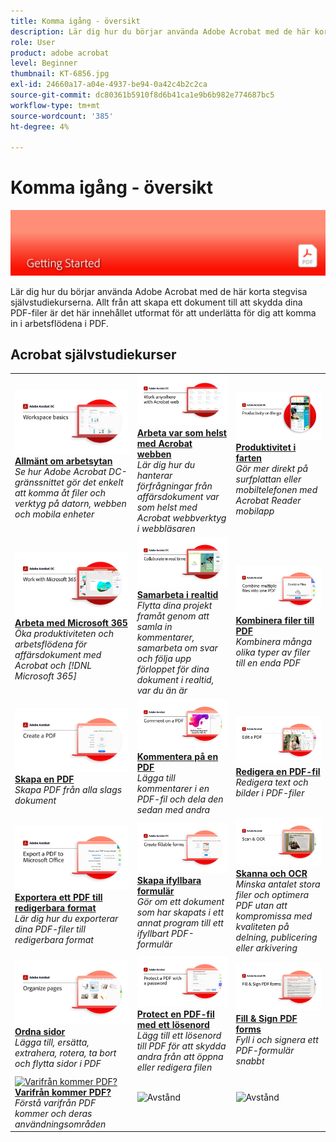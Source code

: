```yaml
---
title: Komma igång - översikt
description: Lär dig hur du börjar använda Adobe Acrobat med de här korta (1-2 min) stegvisa självstudiekurserna
role: User
product: adobe acrobat
level: Beginner
thumbnail: KT-6856.jpg
exl-id: 24660a17-a04e-4937-be94-0a42c4b2c2ca
source-git-commit: dc80361b5910f8d6b41ca1e9b6b982e774687bc5
workflow-type: tm+mt
source-wordcount: '385'
ht-degree: 4%

---
```


# Komma igång - översikt

![Acrobat Getting Started Image](../assets/Hero-GettingStarted.png)

Lär dig hur du börjar använda Adobe Acrobat med de här korta stegvisa självstudiekurserna. Allt från att skapa ett dokument till att skydda dina PDF-filer är det här innehållet utformat för att underlätta för dig att komma in i arbetsflödena i PDF.

## Acrobat självstudiekurser

<table style="table-layout:fixed">
<tr>
  <td>
    <a href="get-to-know-the-acrobat-dc-interface.md">
      <img alt="Allmänt om arbetsytan" src="../assets/Workspace_1280.png" />
    </a>
    <div>
    <a href="get-to-know-the-acrobat-dc-interface.md"><strong>Allmänt om arbetsytan</strong></a>
    </div>
    <em>Se hur Adobe Acrobat DC-gränssnittet gör det enkelt att komma åt filer och verktyg på datorn, webben och mobila enheter</em>
    <br>
  </td>
  <td>
    <a href="acrobatweb.md">
      <img alt="Arbeta var som helst med Acrobat webben" src="../assets/Acrobatweb_1280.png" />
    </a>
    <div>
    <a href="acrobatweb.md"><strong>Arbeta var som helst med Acrobat webben</strong></a>
    </div>
    <em>Lär dig hur du hanterar förfrågningar från affärsdokument var som helst med Acrobat webbverktyg i webbläsaren</em>
    <br>
  </td>
  <td>
    <a href="productivity.md">
      <img alt="Produktivitet i farten" src="../assets/Productivity_1280.png" />
    </a>
    <div>
     <a href="productivity.md"><strong>Produktivitet i farten</strong></a>
    </div>
    <em>Gör mer direkt på surfplattan eller mobiltelefonen med Acrobat Reader mobilapp</em>
    <br>
  </td>
</tr>
<tr>
   <td>
    <a href="../integrate/integrate-overview.md#microsoft">
      <img alt="Arbeta med Microsoft 365" src="../assets/WorkMicrosoft365_1280.png" />
    </a>
    <div>
     <a href="../integrate/integrate-overview.md#microsoft"><strong>Arbeta med Microsoft 365</strong></a>
    </div>
    <em>Öka produktiviteten och arbetsflödena för affärsdokument med Acrobat och [!DNL Microsoft 365]</em>
    <br>
  </td>
  <td>
    <a href="collaborate.md">
      <img alt="Samarbeta i realtid" src="../assets/Collaborate_1280.png" />
    </a>
    <div>
     <a href="collaborate.md"><strong>Samarbeta i realtid</strong></a>
    </div>
    <em>Flytta dina projekt framåt genom att samla in kommentarer, samarbeta om svar och följa upp förloppet för dina dokument i realtid, var du än är</em>
    <br>
  </td>
  <td>
    <a href="combine-to-pdf.md">
      <img alt="Combine Files till PDF" src="../assets/Combine.jpg" />
    </a>
    <div>
     <a href="combine-to-pdf.md"><strong>Kombinera filer till PDF</strong></a>
    </div>
    <em>Kombinera många olika typer av filer till en enda PDF</em>
    <br>
  </td>
</tr>
<tr>
  <td>
    <a href="create-pdf.md">
      <img alt="Skapa PDF-filer" src="../assets/Create.jpg" />
    </a>
    <div>
    <a href="create-pdf.md"><strong>Skapa en PDF</strong></a>
    </div>
    <em>Skapa PDF från alla slags dokument</em>
    <br>
  </td>
 <td>
    <a href="comment-on-pdf-files.md">
      <img alt="Kommentera PDF-filer i Acrobat DC" src="../assets/Comment.jpg" />
    </a>
    <div>
    <a href="comment-on-pdf-files.md"><strong>Kommentera på en PDF</strong></a>
    </div>
    <em>Lägga till kommentarer i en PDF-fil och dela den sedan med andra</em>
    <br>
  </td>
  <td>
    <a href="edit-pdf.md">
      <img alt="Redigera en PDF i Acrobat DC" src="../assets/Edit.jpg" />
    </a>
    <div>
    <a href="edit-pdf.md"><strong>Redigera en PDF-fil</strong></a>
    </div>
    <em>Redigera text och bilder i PDF-filer</em>
    <br>
  </td>
</tr>
<tr>
  <td>
    <a href="export-pdf.md">
      <img alt="Exportera ett PDF till redigerbara format" src="../assets/Export.jpg" />
    </a>
    <div>
    <a href="export-pdf.md"><strong>Exportera ett PDF till redigerbara format</strong></a>
    </div>
    <em>Lär dig hur du exporterar dina PDF-filer till redigerbara format</em>
    <br>
  </td>
  <td>
    <a href="create-fillable-forms.md">
      <img alt="Skapa ifyllbara formulär" src="../assets/Form_1280.png" />
    </a>
    <div>
    <a href="create-fillable-forms.md"><strong>Skapa ifyllbara formulär</strong></a>
    </div>
    <em>Gör om ett dokument som har skapats i ett annat program till ett ifyllbart PDF-formulär</em>
    <br>
  </td>
  <td>
    <a href="scan-and-ocr.md">
      <img alt="Skanna och OCR" src="../assets/Scan.jpg" />
    </a>
    <div>
    <a href="scan-and-ocr.md"><strong>Skanna och OCR</strong></a>
    </div>
    <em>Minska antalet stora filer och optimera PDF utan att kompromissa med kvaliteten på delning, publicering eller arkivering</em>
    <br>
  </td>
</tr>
<tr>
 <td>
    <a href="organize.md">
      <img alt="Ordna sidor" src="../assets/Organize.jpg" />
    </a>
    <div>
    <a href="organize.md"><strong>Ordna sidor</strong></a>
    </div>
    <em>Lägga till, ersätta, extrahera, rotera, ta bort och flytta sidor i PDF</em>
    <br>
  </td>
  <td>
    <a href="password-protect.md">
      <img alt="Protect en PDF-fil med ett lösenord" src="../assets/Protect.jpg" />
    </a>
    <div>
    <a href="password-protect.md"><strong>Protect en PDF-fil med ett lösenord</strong></a>
    </div>
    <em>Lägg till ett lösenord till PDF för att skydda andra från att öppna eller redigera filen</em>
    <br>
  </td>
  <td>
    <a href="fill-and-sign.md">
      <img alt="Fyll i och signera ett PDF-formulär" src="../assets/FillSign_1280.png" />
    </a>
    <div>
    <a href="fill-and-sign.md"><strong>Fill &amp; Sign PDF forms</strong></a>
    </div>
    <em>Fyll i och signera ett PDF-formulär snabbt</em>
    <br>
  </td>
</tr>
<tr>
  <td>
    <a href="where-do-pdfs-come-from.md">
      <img alt="Varifrån kommer PDF?" src="../assets/WherePDFs.jpg" />
    </a>
    <div>
    <a href="where-do-pdfs-come-from.md"><strong>Varifrån kommer PDF?</strong></a>
    </div>
    <em>Förstå varifrån PDF kommer och deras användningsområden</em>
    <br>
  </td>
  <td>
   <img alt="Avstånd" src="../assets/Grayspacer.png" />
    <div>
    <br>
  </td>
  <td>
   <img alt="Avstånd" src="../assets/Grayspacer.png" />
    <div>
    <br>
  </td>
</tr>
</table>
